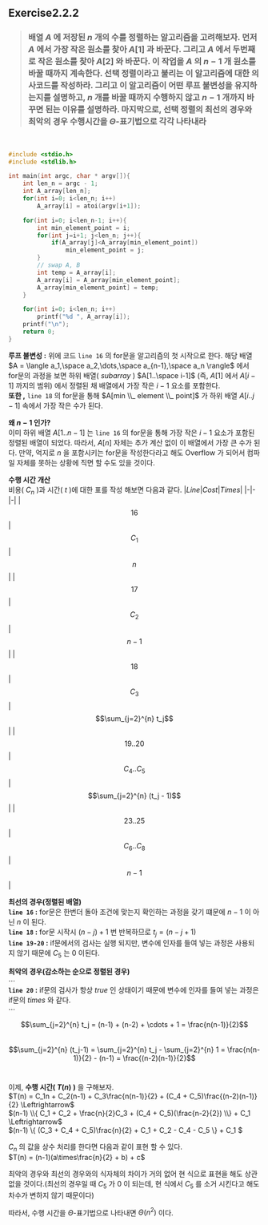 ## Exercise2.2.2

> ### 배열 $A$ 에 저장된 $n$ 개의 수를 정렬하는 알고리즘을 고려해보자. 먼저 $A$ 에서 가장 작은 원소를 찾아 $A[1]$ 과 바꾼다. 그리고 $A$ 에서 두번째로 작은 원소를 찾아 $A[2]$ 와 바꾼다. 이 작업을 $A$ 의 $n-1$ 개 원소를 바꿀 때까지 계속한다. **선택 정렬**이라고 불리는 이 알고리즘에 대한 의사코드를 작성하라. 그리고 이 알고리즘이 어떤 루프 불변성을 유지하는지를 설명하고, $n$ 개를 바꿀 때까지 수행하지 않고 $n-1$ 개까지 바꾸면 된는 이유를 설명하라. 마지막으로, 선택 정렬의 최선의 경우와 최악의 경우 수행시간을 $\Theta$-표기법으로 각각 나타내라
<br>

```c
#include <stdio.h>
#include <stdlib.h>

int main(int argc, char * argv[]){
	int len_n = argc - 1;
	int A_array[len_n];
	for(int i=0; i<len_n; i++)
		A_array[i] = atoi(argv[i+1]);

	for(int i=0; i<len_n-1; i++){
		int min_element_point = i;
		for(int j=i+1; j<len_n; j++){
			if(A_array[j]<A_array[min_element_point])
				min_element_point = j;
		}
		// swap A, B
		int temp = A_array[i];
		A_array[i] = A_array[min_element_point];
		A_array[min_element_point] = temp;
	}

	for(int i=0; i<len_n; i++)
		printf("%d ", A_array[i]);
	printf("\n");
	return 0;
}	
```

**루프 불변성 :** 위에 코드 `line 16` 의 for문을 알고리즘의 첫 시작으로 한다. 해당 배열 $A = \langle a_1,\space a_2,\dots,\space a_{n-1},\space a_n \rangle$ 에서 for문의 과정을 보면 하위 배열( $subarray$ ) $A[1..\space i-1]$ (즉, $A[1]$ 에서 $A[i-1]$ 까지의 범위) 에서 정렬된 채 배열에서 가장 작은 $i-1$ 요소를 포함한다.  
**또한 ,** `line 18` 의 for문을 통해 $A[min \\_ element \\_ point]$ 가 하위 배열 $A[i..j-1]$ 속에서 가장 작은 수가 된다.
<br>

**왜 $n-1$ 인가?**  
이미 하위 배열 $A[1..n-1]$ 는 `line 16` 의 for문을 통해 가장 작은 $i-1$ 요소가 포함된 정렬된 배열이 되었다. 따라서, $A[n]$ 자체는 추가 계산 없이 이 배열에서 가장 큰 수가 된다. 만약, 억지로 $n$ 을 포함시키는 for문을 작성한다라고 해도 Overflow 가 되어서 컴파일 자체를 못하는 상황에 직면 할 수도 있을 것이다.
<br>

**수행 시간 개산**  
비용( $C_n$ )과 시간( $t$ )에 대한 표를 작성 해보면 다음과 같다.
|$Line$|$Cost$|$Times$|
|-|-|-|
|$$16$$|$$C_1$$|$$n$$|
|$$17$$|$$C_2$$|$$n-1$$|
|$$18$$|$$C_3$$|$$\sum_{j=2}^{n} t_j$$|
|$$19..20$$|$$C_4 .. C_5$$|$$\sum_{j=2}^{n} (t_j - 1)$$|
|$$23..25$$|$$C_6..C_8$$|$$n-1$$|

**최선의 경우(정렬된 배열)**  
**`line 16` :** for문은 한번더 돌아 조건에 맞는지 확인하는 과정을 갖기 떄문에 $n-1$ 이 아닌 $n$ 이 된다.  
**`line 18` :** for문 시작시 $(n-j)+1$ 번 반복하므로 $t_j = (n-j+1)$  
**`line 19-20` :** if문에서의 검사는 실행 되지만, 변수에 인자를 들여 넣는 과정은 사용되지 않기 때문에 $C_5$ 는 $0$ 이된다.
<br>

**최악의 경우(감소하는 순으로 정렬된 경우)**  
$\cdots$  
**`line 20` :** if문의 검사가 항상 $true$ 인 상태이기 때문에 변수에 인자를 들여 넣는 과정은 if문의 $times$ 와 같다.  
$\cdots$
<br>

$$\sum_{j=2}^{n} t_j = (n-1) + (n-2) + \cdots + 1 = \frac{n(n-1)}{2}$$  
$$\sum_{j=2}^{n} (t_j-1) = \sum_{j=2}^{n} t_j - \sum_{j=2}^{n} 1 = \frac{n(n-1)}{2} - (n-1) = \frac{(n-2)(n-1)}{2}$$
<br>

이제, **수행 시간( $T(n)$ )** 을 구해보자.  
$T(n) =  C_1n + C_2(n-1) + C_3\frac{n(n-1)}{2} + (C_4 + C_5)\frac{(n-2)(n-1)}{2} \Leftrightarrow$   
$(n-1) \\{ C_1 + C_2 + \frac{n}{2}C_3 + (C_4 + C_5)(\frac{n-2}{2}) \\} + C_1 \Leftrightarrow$  
$(n-1) \\{ (C_3 + C_4 + C_5)\frac{n}{2} + C_1 + C_2 - C_4 - C_5 \\} + C_1 $  

$C_n$ 의 값을 상수 처리를 한다면 다음과 같이 표현 할 수 있다.  
$T(n) = (n-1)(a\times\frac{n}{2} + b) + c$  

최악의 경우와 최선의 경우와의 식자체의 차이가 거의 없어 현 식으로 표현을 해도 상관 없을 것이다.(최선의 경우일 때 $C_5$ 가 $0$ 이 되는데, 현 식에서 $C_5$ 를 소거 시킨다고 해도 차수가 변하지 않기 때문이다)  

따라서, 수행 시간을 $\Theta$-표기법으로 나타내면 $\Theta(n^2)$ 이다.